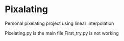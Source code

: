 # Pixalating

Personal pixelating project using linear interpolation

Pixelating.py is the main file
First_try.py is not working
